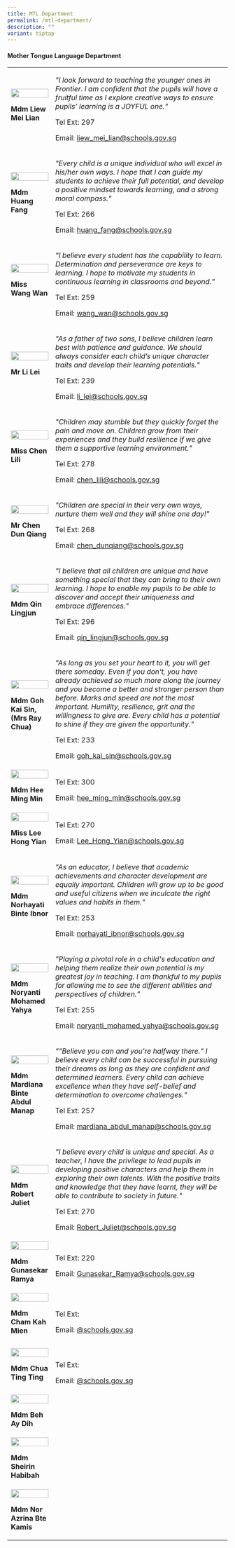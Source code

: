 ```yaml
---
title: MTL Department
permalink: /mtl-department/
description: ""
variant: tiptap
---
```

<h4><strong>Mother Tongue Language Department</strong></h4><table><tbody><tr><td rowspan="1" colspan="1"><div class="isomer-image-wrapper"><img style="width:100%;" height="auto" width="100%" src="/images/mtl4.jpg"></div><p><strong>Mdm Liew Mei Lian</strong></p></td><td rowspan="1" colspan="1"><p><em>"I look forward to teaching the younger ones in Frontier. I am confident that the pupils will have a fruitful time as I explore creative ways to ensure pupils’ learning is a JOYFUL one."</em></p><p>Tel Ext: 297</p><p>Email:&nbsp;<a href="mailto:liew_mei_lian@schools.gov.sg" rel="noopener noreferrer nofollow" target="_blank">liew_mei_lian@schools.gov.sg</a></p></td></tr><tr><td rowspan="1" colspan="1"><div class="isomer-image-wrapper"><img style="width:100%;" height="auto" width="100%" src="/images/mtl2.jpg"></div><p><strong>Mdm Huang Fang</strong></p></td><td rowspan="1" colspan="1"><p><em>"Every child is a unique individual who will excel in his/her own ways. I hope that I can guide my students to achieve their full potential, and develop a positive mindset towards learning, and a strong moral compass."</em></p><p>Tel Ext: 266</p><p>Email:&nbsp;<a href="mailto:huang_fang@schools.gov.sg" rel="noopener noreferrer nofollow" target="_blank">huang_fang@schools.gov.sg</a></p></td></tr><tr><td rowspan="1" colspan="1"><div class="isomer-image-wrapper"><img style="width:100%;" height="auto" width="100%" src="/images/mtl8.jpg"></div><p><strong>Miss Wang Wan</strong></p></td><td rowspan="1" colspan="1"><p><em>"I believe every student has the capability to learn. Determination and perseverance are keys to learning. I hope to motivate my students in continuous learning in classrooms and beyond."</em></p><p>Tel Ext: 259</p><p>Email:&nbsp;<a href="mailto:wang_wan@schools.gov.sg" rel="noopener noreferrer nofollow" target="_blank">wang_wan@schools.gov.sg</a></p></td></tr><tr><td rowspan="1" colspan="1"><div class="isomer-image-wrapper"><img style="width:100%;" height="auto" width="100%" src="/images/mtl13.jpg"></div><p><strong>Mr Li Lei</strong></p></td><td rowspan="1" colspan="1"><p><em>"As a father of two sons, I believe children learn best with patience and guidance. We should always consider each child’s unique character traits and develop their learning potentials."</em></p><p>Tel Ext: 239</p><p>Email:&nbsp;<a href="mailto:li_lei@schools.gov.sg" rel="noopener noreferrer nofollow" target="_blank">li_lei@schools.gov.sg</a></p></td></tr><tr><td rowspan="1" colspan="1"><div class="isomer-image-wrapper"><img style="width:100%;" height="auto" width="100%" src="/images/mtl14.jpg"></div><p><strong>Miss Chen Lili</strong></p></td><td rowspan="1" colspan="1"><p><em>"Children&nbsp;may&nbsp;stumble&nbsp;but&nbsp;they&nbsp;quickly&nbsp;forget the pain and move on. Children grow from their experiences and they build resilience if we give them a supportive learning environment."</em></p><p>Tel Ext: 278</p><p>Email:&nbsp;<a href="mailto:chen_lili@schools.gov.sg" rel="noopener noreferrer nofollow" target="_blank">chen_lili@schools.gov.sg</a></p></td></tr><tr><td rowspan="1" colspan="1"><div class="isomer-image-wrapper"><img style="width:100%;" height="auto" width="100%" src="/images/mtl1.jpg"></div><p><strong>Mr Chen Dun Qiang</strong></p></td><td rowspan="1" colspan="1"><p><em>"Children are special in their very own ways, nurture them well and they will shine one day!"</em></p><p>Tel Ext: 268</p><p>Email:&nbsp;<a href="mailto:chen_dunqiang@schools.gov.sg" rel="noopener noreferrer nofollow" target="_blank">chen_dunqiang@schools.gov.sg</a></p></td></tr><tr><td rowspan="1" colspan="1"><div class="isomer-image-wrapper"><img style="width:100%;" height="auto" width="100%" src="/images/mtl6.jpg"></div><p><strong>Mdm Qin Lingjun</strong></p></td><td rowspan="1" colspan="1"><p><em>"I believe that all children are unique and have something special that they can bring to their own learning. I hope to enable my pupils to be able to discover and accept their uniqueness and embrace differences."</em></p><p>Tel Ext: 296</p><p>Email:&nbsp;<a href="mailto:qin_lingjun@schools.gov.sg" rel="noopener noreferrer nofollow" target="_blank">qin_lingjun@schools.gov.sg</a></p></td></tr><tr><td rowspan="1" colspan="1"><div class="isomer-image-wrapper"><img style="width:100%;" height="auto" width="100%" src="/images/mtl7.jpg"></div><p><strong>Mdm Goh Kai Sin, (Mrs Ray Chua)</strong></p></td><td rowspan="1" colspan="1"><p><em>"As long as you set your heart to it, you will get there someday. Even if you don't, you have already achieved so much more along the journey and you become a better and stronger person than before. Marks and speed are not the most important. Humility, resilience, grit and the willingness to give are. Every child has a potential to shine if they are given the opportunity."</em></p><p>Tel Ext: 233</p><p>Email:&nbsp;<a href="mailto:goh_kai_sin@schools.gov.sg" rel="noopener noreferrer nofollow" target="_blank">goh_kai_sin@schools.gov.sg</a></p></td></tr><tr><td rowspan="1" colspan="1"><div class="isomer-image-wrapper"><img style="width:100%;" height="auto" width="100%" src="/images/mtl11.jpg"></div><p><strong>Mdm Hee Ming Min</strong></p></td><td rowspan="1" colspan="1"><p></p><p>Tel Ext: 300</p><p>Email:&nbsp;<a href="mailto:hee_ming_min@schools.gov.sg" rel="noopener noreferrer nofollow" target="_blank">hee_ming_min@schools.gov.sg</a></p></td></tr><tr><td rowspan="1" colspan="1"><div class="isomer-image-wrapper"><img style="width:100%;" height="auto" width="100%" src="/images/HONG YIAN.jpg"></div><p><strong>Miss Lee Hong Yian</strong></p></td><td rowspan="1" colspan="1"><p></p><p>Tel Ext: 270</p><p>Email:&nbsp;<a href="mailto:Lee_Hong_Yian@schools.gov.sg" rel="noopener noreferrer nofollow" target="_blank">Lee_Hong_Yian@schools.gov.sg</a></p></td></tr><tr><td rowspan="1" colspan="1"><div class="isomer-image-wrapper"><img style="width:100%;" height="auto" width="100%" src="/images/mtl17.jpg"></div><p><strong>Mdm Norhayati Binte Ibnor</strong></p></td><td rowspan="1" colspan="1"><p><em>"As an educator, I believe that academic achievements and character development are equally important. Children will grow up to be good and useful citizens when we inculcate the right values and habits in them."</em></p><p>Tel Ext: 253</p><p>Email:&nbsp;<a href="mailto:norhayati_ibnor@schools.gov.sg" rel="noopener noreferrer nofollow" target="_blank">norhayati_ibnor@schools.gov.sg</a></p></td></tr><tr><td rowspan="1" colspan="1"><div class="isomer-image-wrapper"><img style="width:100%;" height="auto" width="100%" src="/images/mtl18.jpg"></div><p><strong>Mdm Noryanti Mohamed Yahya</strong></p></td><td rowspan="1" colspan="1"><p><em>"Playing a pivotal role in a child's education and helping them realize their own potential is my greatest joy in teaching. I am thankful to my pupils for allowing me to see the different abilities and perspectives of children."</em></p><p>Tel Ext: 255</p><p>Email:&nbsp;<a href="mailto:noryanti_mohamed_yahya@schools.gov.sg" rel="noopener noreferrer nofollow" target="_blank">noryanti_mohamed_yahya@schools.gov.sg</a></p></td></tr><tr><td rowspan="1" colspan="1"><div class="isomer-image-wrapper"><img style="width:100%;" height="auto" width="100%" src="/images/mtl20.jpg"></div><p><strong>Mdm Mardiana Binte Abdul Manap</strong></p></td><td rowspan="1" colspan="1"><p><em>""Believe you can and you're halfway there." I believe every child can be successful in&nbsp;pursuing their dreams as long as they are confident and determined learners. Every child can achieve excellence when they have self-belief and determination to overcome challenges."</em></p><p>Tel Ext: 257</p><p>Email:&nbsp;<a href="mailto:mardiana_abdul_manap@schools.gov.sg" rel="noopener noreferrer nofollow" target="_blank">mardiana_abdul_manap@schools.gov.sg</a></p></td></tr><tr><td rowspan="1" colspan="1"><div class="isomer-image-wrapper"><img style="width: 100%" height="auto" width="100%" alt="" src="/images/Org Chart Photos/Mdm_Robert_Juliet.jpg"></div><p><strong>Mdm Robert Juliet</strong></p></td><td rowspan="1" colspan="1"><p><em>"I believe every child is unique and special. As a teacher, I have the privilege to lead pupils in developing positive characters and help them in exploring their own talents. With the positive traits and knowledge that they have learnt, they will be able to contribute to society in future."</em></p><p>Tel Ext: 270</p><p>Email:&nbsp;<a href="mailto:Robert_Juliet@schools.gov.sg" rel="noopener noreferrer nofollow" target="_blank">Robert_Juliet@schools.gov.sg</a></p></td></tr><tr><td rowspan="1" colspan="1"><div class="isomer-image-wrapper"><img style="width:100%;" height="auto" width="100%" src="/images/RAMYA.jpg"></div><p><strong>Mdm Gunasekar Ramya</strong></p></td><td rowspan="1" colspan="1"><p></p><p>Tel Ext: 220</p><p>Email:&nbsp;<a href="mailto:Gunasekar_Ramya@schools.gov.sg" rel="noopener noreferrer nofollow" target="_blank">Gunasekar_Ramya@schools.gov.sg</a></p></td></tr><tr><td rowspan="1" colspan="1"><div class="isomer-image-wrapper"><img style="width: 100%" height="auto" width="100%" alt="" src="/images/Org Chart Photos/mdm_cham_kah_mien.jpg"></div><p><strong>Mdm Cham Kah Mien</strong></p></td><td rowspan="1" colspan="1"><p><br>Tel Ext:</p><p>Email:&nbsp;<a href="mailto:" rel="noopener noreferrer nofollow" target="_blank">@schools.gov.sg</a></p></td></tr><tr><td rowspan="1" colspan="1"><div class="isomer-image-wrapper"><img style="width: 100%" height="auto" width="100%" alt="" src="/images/Org Chart Photos/Mdm_Chua_Ting_Ting.jpg"></div><p><strong>Mdm Chua Ting Ting</strong></p></td><td rowspan="1" colspan="1"><p><br>Tel Ext:</p><p>Email:&nbsp;<a href="mailto:" rel="noopener noreferrer nofollow" target="_blank">@schools.gov.sg</a></p></td></tr><tr><td rowspan="1" colspan="1"><div class="isomer-image-wrapper"><img style="width: 100%" height="auto" width="100%" alt="" src="/images/Org Chart Photos/Beh_Ay_Dih.jpg"></div><p><strong>Mdm Beh Ay Dih</strong></p></td><td rowspan="1" colspan="1"><p></p></td></tr><tr><td rowspan="1" colspan="1"><div class="isomer-image-wrapper"><img style="width: 100%" height="auto" width="100%" alt="" src="/images/Org Chart Photos/Sheirin_Habibah.jpg"></div><p><strong>Mdm Sheirin Habibah</strong></p></td><td rowspan="1" colspan="1"><p></p></td></tr><tr><td rowspan="1" colspan="1"><div class="isomer-image-wrapper"><img style="width: 100%" height="auto" width="100%" alt="" src="/images/Org Chart Photos/Mdm_Nor_Azrina_Bte_Kamis.jpg"></div><p><strong>Mdm Nor Azrina Bte Kamis</strong></p></td><td rowspan="1" colspan="1"><p></p></td></tr></tbody></table><p></p>